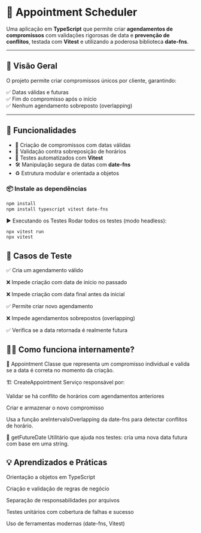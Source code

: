 # 📅 Appointment Scheduler

Uma aplicação em **TypeScript** que permite criar **agendamentos de compromissos** com validações rigorosas de data e **prevenção de conflitos**, testada com **Vitest** e utilizando a poderosa biblioteca **date-fns**.

---

## 🚀 Visão Geral

O projeto permite criar compromissos únicos por cliente, garantindo:

✅ Datas válidas e futuras  
✅ Fim do compromisso após o início  
✅ Nenhum agendamento sobreposto (overlapping)  

---

## 🧠 Funcionalidades

- 📆 Criação de compromissos com datas válidas
- 🔁 Validação contra sobreposição de horários
- 🧪 Testes automatizados com **Vitest**
- 🛠️ Manipulação segura de datas com **date-fns**
- ♻️ Estrutura modular e orientada a objetos

### 📦 Instale as dependências

```bash
npm install
npm install typescript vitest date-fns
```

▶️ Executando os Testes
Rodar todos os testes (modo headless):
```bash
npx vitest run
npx vitest
```

## 🧪 Casos de Teste

✅ Cria um agendamento válido

❌ Impede criação com data de início no passado

❌ Impede criação com data final antes da inicial

✅ Permite criar novo agendamento

❌ Impede agendamentos sobrepostos (overlapping)

✅ Verifica se a data retornada é realmente futura


## 🧑‍🏫 Como funciona internamente?
🧱 Appointment
Classe que representa um compromisso individual e valida se a data é correta no momento da criação.

🏗️ CreateAppointment
Serviço responsável por:

Validar se há conflito de horários com agendamentos anteriores

Criar e armazenar o novo compromisso

Usa a função areIntervalsOverlapping da date-fns para detectar conflitos de horário.

🧰 getFutureDate
Utilitário que ajuda nos testes: cria uma nova data futura com base em uma string.


## 💡 Aprendizados e Práticas
Orientação a objetos em TypeScript

Criação e validação de regras de negócio

Separação de responsabilidades por arquivos

Testes unitários com cobertura de falhas e sucesso

Uso de ferramentas modernas (date-fns, Vitest)
